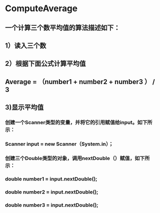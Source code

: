 # ComputeAverage
## 一个计算三个数平均值的算法描述如下：
## 1）读入三个数
## 2）根据下面公式计算平均值
## Average = （number1 + number2 + number3 ） / 3
## 3)显示平均值
### 创建一个Scanner类型的变量，并将它的引用赋值给input。如下所示：
### Scanner input = new Scanner（System.in）；
### 创建三个Double类型的对象，调用nextDouble（）赋值，如下所示：
###  double number1 = input.nextDouble();
### double number2 = input.nextDouble();
### double number3 = input.nextDouble();